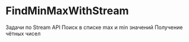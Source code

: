 # FindMinMaxWithStream
Задачи по Stream API 
Поиск в списке max и min значений 
Получение чётных чисел
